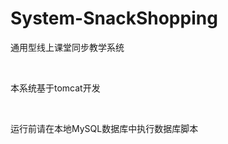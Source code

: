 # System-SnackShopping
<p>通用型线上课堂同步教学系统</p>
<br/>
<p>本系统基于tomcat开发</p>
<br/>
<p>运行前请在本地MySQL数据库中执行数据库脚本</p>
